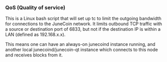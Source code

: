 ### QoS (Quality of service) ###

This is a Linux bash script that will set up tc to limit the outgoing bandwidth for connections to the JuneCoin network. It limits outbound TCP traffic with a source or destination port of 6833, but not if the destination IP is within a LAN (defined as 192.168.x.x).

This means one can have an always-on junecoind instance running, and another local junecoind/junecoin-qt instance which connects to this node and receives blocks from it.
